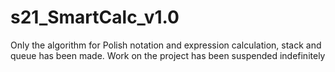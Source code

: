 # s21_SmartCalc_v1.0
Only the algorithm for Polish notation and expression calculation, stack and queue has been made.
Work on the project has been suspended indefinitely
